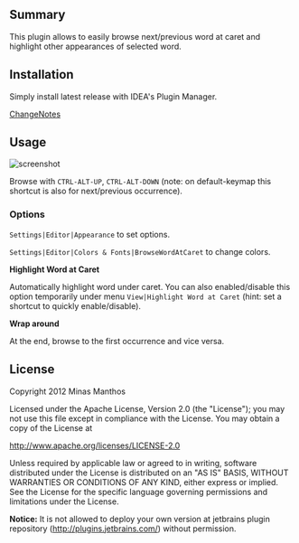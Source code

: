 ## Summary ##

This plugin allows to easily browse next/previous word at caret and highlight other appearances of selected word.

## Installation ##

Simply install latest release with IDEA's Plugin Manager.

[ChangeNotes](../../wiki/Change-Notes)

## Usage ##

![screenshot](../../wiki/images/screenshot.png)

Browse with `CTRL-ALT-UP`, `CTRL-ALT-DOWN` (note: on default-keymap this shortcut is also for next/previous occurrence).

### Options ###

`Settings|Editor|Appearance` to set options.

`Settings|Editor|Colors & Fonts|BrowseWordAtCaret` to change colors.

**Highlight Word at Caret**

Automatically highlight word under caret. You can also enabled/disable this option temporarily under menu `View|Highlight Word at Caret` (hint: set a shortcut to quickly enable/disable).

**Wrap around**

At the end, browse to the first occurrence and vice versa.

## License ##

Copyright 2012 Minas Manthos

Licensed under the Apache License, Version 2.0 (the "License");
you may not use this file except in compliance with the License.
You may obtain a copy of the License at

http://www.apache.org/licenses/LICENSE-2.0

Unless required by applicable law or agreed to in writing, software
distributed under the License is distributed on an "AS IS" BASIS,
WITHOUT WARRANTIES OR CONDITIONS OF ANY KIND, either express or implied.
See the License for the specific language governing permissions and
limitations under the License.

**Notice:** It is not allowed to deploy your own version at jetbrains plugin repository (http://plugins.jetbrains.com/) without permission.
